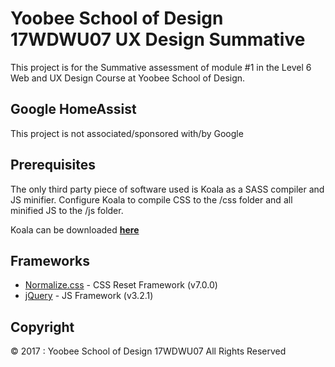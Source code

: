 # Yoobee School of Design 17WDWU07 UX Design Summative
This project is for the Summative assessment of module #1 in the Level 6 Web and UX Design Course at Yoobee School of Design.

## Google HomeAssist
This project is not associated/sponsored with/by Google

## Prerequisites
The only third party piece of software used is Koala as a SASS compiler and JS minifier.
Configure Koala to compile CSS to the /css folder and all minified JS to the /js folder.

Koala can be downloaded **[here](http://koala-app.com/)**

## Frameworks
* [Normalize.css](https://necolas.github.io/normalize.css/7.0.0/normalize.css) - CSS Reset Framework (v7.0.0)
* [jQuery](https://jquery.com) - JS Framework (v3.2.1)

## Copyright
© 2017 : Yoobee School of Design 17WDWU07
All Rights Reserved
